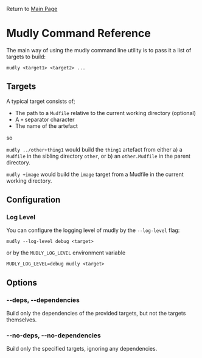 Return to [Main Page](../README.md)

# Mudly Command Reference

The main way of using the mudly command line utility is to pass it a list of targets to build:

```
mudly <target1> <target2> ...
```

## Targets

A typical target consists of;

- The path to a `Mudfile` relative to the current working directory (optional)
- A `+` separator character
- The name of the artefact

so

`mudly ../other+thing1` would build the `thing1` artefact from either a) a `Mudfile` in the sibling directory `other`, or b) an `other.Mudfile` in the parent directory. 

`mudly +image` would build the `image` target from a Mudfile in the current working directory.

## Configuration

### Log Level

You can configure the logging level of mudly by the `--log-level` flag:

```
mudly --log-level debug <target>
```

or by the `MUDLY_LOG_LEVEL` environment variable

```
MUDLY_LOG_LEVEL=debug mudly <target>
```

## Options

### --deps, --dependencies

Build only the dependencies of the provided targets, but not the targets themselves.

### --no-deps, --no-dependencies

Build only the specified targets, ignoring any dependencies.